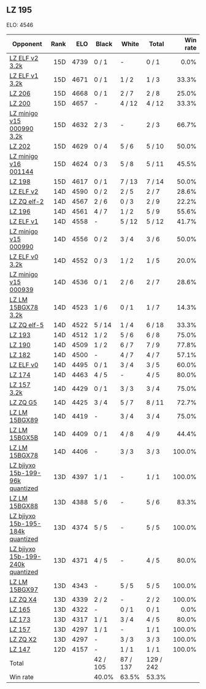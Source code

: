 ## LZ 195 ##

ELO: 4546

Opponent | Rank | ELO | Black | White | Total | Win rate
---------|-----:|----:|-------|-------|-------|-------:
[LZ ELF v2 3.2k](LZ%20ELF%20v2%203.2k.md) | 15D | 4739 | 0 / 1 | - | 0 / 1 | 0.0%
[LZ ELF v1 3.2k](LZ%20ELF%20v1%203.2k.md) | 15D | 4671 | 0 / 1 | 1 / 2 | 1 / 3 | 33.3%
[LZ 206](LZ%20206.md) | 15D | 4668 | 0 / 1 | 2 / 7 | 2 / 8 | 25.0%
[LZ 200](LZ%20200.md) | 15D | 4657 | - | 4 / 12 | 4 / 12 | 33.3%
[LZ minigo v15 000990 3.2k](LZ%20minigo%20v15%20000990%203.2k.md) | 15D | 4632 | 2 / 3 | - | 2 / 3 | 66.7%
[LZ 202](LZ%20202.md) | 15D | 4629 | 0 / 4 | 5 / 6 | 5 / 10 | 50.0%
[LZ minigo v16 001144](LZ%20minigo%20v16%20001144.md) | 15D | 4624 | 0 / 3 | 5 / 8 | 5 / 11 | 45.5%
[LZ 198](LZ%20198.md) | 15D | 4617 | 0 / 1 | 7 / 13 | 7 / 14 | 50.0%
[LZ ELF v2](LZ%20ELF%20v2.md) | 14D | 4590 | 0 / 2 | 2 / 5 | 2 / 7 | 28.6%
[LZ ZQ elf-2](LZ%20ZQ%20elf-2.md) | 14D | 4567 | 2 / 6 | 0 / 3 | 2 / 9 | 22.2%
[LZ 196](LZ%20196.md) | 14D | 4561 | 4 / 7 | 1 / 2 | 5 / 9 | 55.6%
[LZ ELF v1](LZ%20ELF%20v1.md) | 14D | 4558 | - | 5 / 12 | 5 / 12 | 41.7%
[LZ minigo v15 000990](LZ%20minigo%20v15%20000990.md) | 14D | 4556 | 0 / 2 | 3 / 4 | 3 / 6 | 50.0%
[LZ ELF v0 3.2k](LZ%20ELF%20v0%203.2k.md) | 14D | 4552 | 0 / 3 | 1 / 2 | 1 / 5 | 20.0%
[LZ minigo v15 000939](LZ%20minigo%20v15%20000939.md) | 14D | 4536 | 0 / 1 | 2 / 6 | 2 / 7 | 28.6%
[LZ LM 15BGX78 3.2k](LZ%20LM%2015BGX78%203.2k.md) | 14D | 4523 | 1 / 6 | 0 / 1 | 1 / 7 | 14.3%
[LZ ZQ elf-5](LZ%20ZQ%20elf-5.md) | 14D | 4522 | 5 / 14 | 1 / 4 | 6 / 18 | 33.3%
[LZ 193](LZ%20193.md) | 14D | 4512 | 1 / 2 | 5 / 6 | 6 / 8 | 75.0%
[LZ 190](LZ%20190.md) | 14D | 4509 | 1 / 2 | 6 / 7 | 7 / 9 | 77.8%
[LZ 182](LZ%20182.md) | 14D | 4500 | - | 4 / 7 | 4 / 7 | 57.1%
[LZ ELF v0](LZ%20ELF%20v0.md) | 14D | 4495 | 0 / 1 | 3 / 4 | 3 / 5 | 60.0%
[LZ 174](LZ%20174.md) | 14D | 4463 | 4 / 5 | - | 4 / 5 | 80.0%
[LZ 157 3.2k](LZ%20157%203.2k.md) | 14D | 4429 | 0 / 1 | 3 / 3 | 3 / 4 | 75.0%
[LZ ZQ G5](LZ%20ZQ%20G5.md) | 14D | 4425 | 3 / 4 | 5 / 7 | 8 / 11 | 72.7%
[LZ LM 15BGX89](LZ%20LM%2015BGX89.md) | 14D | 4419 | - | 3 / 4 | 3 / 4 | 75.0%
[LZ LM 15BGX5B](LZ%20LM%2015BGX5B.md) | 14D | 4409 | 0 / 1 | 4 / 8 | 4 / 9 | 44.4%
[LZ LM 15BGX78](LZ%20LM%2015BGX78.md) | 14D | 4406 | - | 3 / 3 | 3 / 3 | 100.0%
[LZ bjiyxo 15b-199-96k quantized](LZ%20bjiyxo%2015b-199-96k%20quantized.md) | 13D | 4397 | 1 / 1 | - | 1 / 1 | 100.0%
[LZ LM 15BGX88](LZ%20LM%2015BGX88.md) | 13D | 4388 | 5 / 6 | - | 5 / 6 | 83.3%
[LZ bjiyxo 15b-195-184k quantized](LZ%20bjiyxo%2015b-195-184k%20quantized.md) | 13D | 4374 | 5 / 5 | - | 5 / 5 | 100.0%
[LZ bjiyxo 15b-199-240k quantized](LZ%20bjiyxo%2015b-199-240k%20quantized.md) | 13D | 4371 | 4 / 5 | - | 4 / 5 | 80.0%
[LZ LM 15BGX97](LZ%20LM%2015BGX97.md) | 13D | 4343 | - | 5 / 5 | 5 / 5 | 100.0%
[LZ ZQ X4](LZ%20ZQ%20X4.md) | 13D | 4339 | 2 / 2 | - | 2 / 2 | 100.0%
[LZ 165](LZ%20165.md) | 13D | 4322 | - | 0 / 1 | 0 / 1 | 0.0%
[LZ 173](LZ%20173.md) | 13D | 4317 | 1 / 1 | 3 / 4 | 4 / 5 | 80.0%
[LZ 157](LZ%20157.md) | 13D | 4297 | 1 / 1 | - | 1 / 1 | 100.0%
[LZ ZQ X2](LZ%20ZQ%20X2.md) | 13D | 4297 | - | 3 / 3 | 3 / 3 | 100.0%
[LZ 147](LZ%20147.md) | 12D | 4157 | - | 1 / 1 | 1 / 1 | 100.0%
Total | | | 42 / 105 | 87 / 137 | 129 / 242 | 
Win rate| | | 40.0% | 63.5% | 53.3% | 
